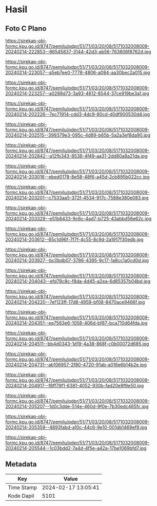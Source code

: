 # Hasil

## Foto C Plano

https://sirekap-obj-formc.kpu.go.id/8747/pemilu/pdpr/51/71/03/20/08/5171032008009-20240214-222853--86545837-3144-42d3-ab56-763806f8762d.jpg

https://sirekap-obj-formc.kpu.go.id/8747/pemilu/pdpr/51/71/03/20/08/5171032008009-20240214-223057--a5eb7ee0-7778-4806-a084-aa30bec2a015.jpg

https://sirekap-obj-formc.kpu.go.id/8747/pemilu/pdpr/51/71/03/20/08/5171032008009-20240214-223257--a0289d73-3a93-4612-8544-37ce919be3a1.jpg

https://sirekap-obj-formc.kpu.go.id/8747/pemilu/pdpr/51/71/03/20/08/5171032008009-20240214-202226--7ec71914-cdd3-4dc9-80cd-d0df900530d4.jpg

https://sirekap-obj-formc.kpu.go.id/8747/pemilu/pdpr/51/71/03/20/08/5171032008009-20240214-202515--399379e3-095c-4d89-b65b-5a2a3ef8da90.jpg

https://sirekap-obj-formc.kpu.go.id/8747/pemilu/pdpr/51/71/03/20/08/5171032008009-20240214-202842--a12fb343-8538-4f49-aa31-2dd80a8a21da.jpg

https://sirekap-obj-formc.kpu.go.id/8747/pemilu/pdpr/51/71/03/20/08/5171032008009-20240214-203016--ebed0178-8e58-48f6-a45d-2cb895b022cc.jpg

https://sirekap-obj-formc.kpu.go.id/8747/pemilu/pdpr/51/71/03/20/08/5171032008009-20240214-203201--c7533aa5-372f-4534-917c-7588e380e083.jpg

https://sirekap-obj-formc.kpu.go.id/8747/pemilu/pdpr/51/71/03/20/08/5171032008009-20240214-203329--e51b8433-9c6c-4ad7-b725-43abbd56e62c.jpg

https://sirekap-obj-formc.kpu.go.id/8747/pemilu/pdpr/51/71/03/20/08/5171032008009-20240214-203612--65c1d96f-7f7f-4c55-8c9d-2a1917f30edb.jpg

https://sirekap-obj-formc.kpu.go.id/8747/pemilu/pdpr/51/71/03/20/08/5171032008009-20240214-203927--bc0bdb07-3786-4395-9c17-1a8cc1a0cd0d.jpg

https://sirekap-obj-formc.kpu.go.id/8747/pemilu/pdpr/51/71/03/20/08/5171032008009-20240214-204043--efd78c8c-f8da-4d45-a2ea-6d85357b04bd.jpg

https://sirekap-obj-formc.kpu.go.id/8747/pemilu/pdpr/51/71/03/20/08/5171032008009-20240214-204220--7ef123ff-17d8-4959-bf08-8470ace9466f.jpg

https://sirekap-obj-formc.kpu.go.id/8747/pemilu/pdpr/51/71/03/20/08/5171032008009-20240214-204351--ee7563e6-1058-406d-bf87-bca710d64fda.jpg

https://sirekap-obj-formc.kpu.go.id/8747/pemilu/pdpr/51/71/03/20/08/5171032008009-20240214-204511--bb4d0343-1d19-4a38-868f-c0b00072d685.jpg

https://sirekap-obj-formc.kpu.go.id/8747/pemilu/pdpr/51/71/03/20/08/5171032008009-20240214-204731--ab106957-2f80-4720-91ab-a016e6b14b2e.jpg

https://sirekap-obj-formc.kpu.go.id/8747/pemilu/pdpr/51/71/03/20/08/5171032008009-20240214-204917--f8ff79f1-6381-4052-930b-fad20e9f9e50.jpg

https://sirekap-obj-formc.kpu.go.id/8747/pemilu/pdpr/51/71/03/20/08/5171032008009-20240214-205207--1d0c3dde-514e-460d-9f0e-7b30edc465fc.jpg

https://sirekap-obj-formc.kpu.go.id/8747/pemilu/pdpr/51/71/03/20/08/5171032008009-20240214-205359--4893fabd-a10c-44c6-9e10-001db1469ef9.jpg

https://sirekap-obj-formc.kpu.go.id/8747/pemilu/pdpr/51/71/03/20/08/5171032008009-20240214-205544--1c03bdd2-7a4d-4f5e-a42a-17be1069bfd7.jpg


## Metadata

| Key        | Value               |
| ---------- | ------------------- |
| Time Stamp | 2024-02-17 13:05:41 |
| Kode Dapil | 5101                |



